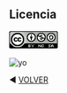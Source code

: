 ## Licencia

![LICENCIA](https://github.com/kikelopser/tarea-chocolatey/blob/main/Imagenes/licencia.png)

![yo](https://pbs.twimg.com/media/Fb6s7rQXEAEbTb1?format=jpg&name=small)

◀️ [VOLVER](https://github.com/kikelopser/Ansible)
